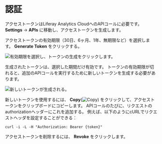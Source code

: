 # 認証

アクセストークンはLiferay Analytics CloudへのAPIコールに必要です。 **Settings** &rarr; **APIs** に移動し、アクセストークンを生成します。

アクセストークンの有効期限（30日、6ヶ月、1年、無期限など）を選択します。 **Generate Token** をクリックする。

![有効期限を選択し、トークンの生成をクリックします。](authentication/images/01.png)

生成されたトークンは、選択した期間だけ有効です。 トークンの有効期限が切れると、追加のAPIコールを実行するために新しいトークンを生成する必要があります。

![新しいトークンが生成される。](authentication/images/02.png)

新しいトークンを使用するには、 **Copy**(![Copy](../images/icon-copy.png)) をクリックして、アクセストークンをクリップボードにコピーします。 APIコールのたびに、リクエストのauthorizationヘッダーにこれを追加する。 例えば、以下のようにcURLでリクエストヘッダを設定することができる：

```
curl -i -L -H "Authorization: Bearer {token}"
```

アクセストークンを削除するには、 **Revoke** をクリックします。
